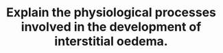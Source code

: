---
title: "Explain the physiological processes involved in the development of interstitial oedema."
entityType: SAQ
exam: PEX
college: ANZCA
year: 2004
sitting: B
question: 16
passRate: 76
EC_expectedDomains:
- "The main points were: the variables contributing to Starling forces, lymphatics, and mechanisms changing these variables. Amongst others, these mechanisms included decreased arteriolar tone, increased venous tone, and increased permeability and surface area."
EC_extraCredit:
- "Additional points were definitions of oedema and the interstial space, and that as oedema develops changes in the interstitial Starling variables limit the formation of oedema."
EC_errorsCommon:
- "This was an applied physiology question; the most common omission was discussion of how Starling forces contribute to oedema rather than the normal balance of the forces and many candidates repeated information or discussed the consequences of oedema rather than the development of oedema."
---